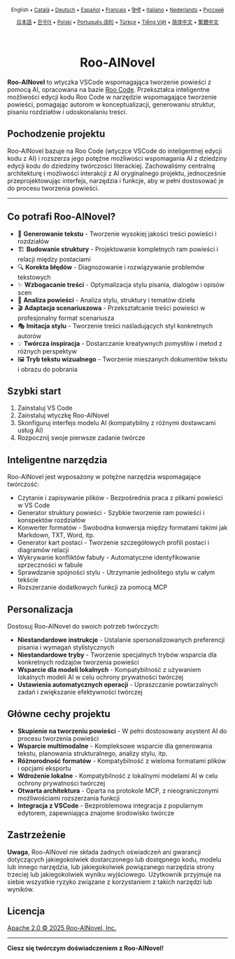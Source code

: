 <div align="center">
<sub>

English • [Català](locales/ca/README.md) • [Deutsch](locales/de/README.md) • [Español](locales/es/README.md) • [Français](locales/fr/README.md) • [हिन्दी](locales/hi/README.md) • [Italiano](locales/it/README.md) • [Nederlands](locales/nl/README.md) • [Русский](locales/ru/README.md)

</sub>
<sub>

[日本語](locales/ja/README.md) • [한국어](locales/ko/README.md) • [Polski](locales/pl/README.md) • [Português (BR)](locales/pt-BR/README.md) • [Türkçe](locales/tr/README.md) • [Tiếng Việt](locales/vi/README.md) • [简体中文](locales/zh-CN/README.md) • [繁體中文](locales/zh-TW/README.md)

</sub>
</div>
<br>
<div align="center">
  <h1>Roo-AINovel</h1>
</div>

**Roo-AINovel** to wtyczka VSCode wspomagająca tworzenie powieści z pomocą AI, opracowana na bazie [Roo Code](https://github.com/RooCodeInc/Roo-Code). Przekształca inteligentne możliwości edycji kodu Roo Code w narzędzie wspomagające tworzenie powieści, pomagając autorom w konceptualizacji, generowaniu struktur, pisaniu rozdziałów i udoskonalaniu treści.

## Pochodzenie projektu

Roo-AINovel bazuje na Roo Code (wtyczce VSCode do inteligentnej edycji kodu z AI) i rozszerza jego potężne możliwości wspomagania AI z dziedziny edycji kodu do dziedziny twórczości literackiej. Zachowaliśmy centralną architekturę i możliwości interakcji z AI oryginalnego projektu, jednocześnie przeprojektowując interfejs, narzędzia i funkcje, aby w pełni dostosować je do procesu tworzenia powieści.

---

## Co potrafi Roo-AINovel?

- 📝 **Generowanie tekstu** - Tworzenie wysokiej jakości treści powieści i rozdziałów
- 🏗️ **Budowanie struktury** - Projektowanie kompletnych ram powieści i relacji między postaciami
- 🔍 **Korekta błędów** - Diagnozowanie i rozwiązywanie problemów tekstowych
- ✨ **Wzbogacanie treści** - Optymalizacja stylu pisania, dialogów i opisów scen
- 🔬 **Analiza powieści** - Analiza stylu, struktury i tematów dzieła
- 🎬 **Adaptacja scenariuszowa** - Przekształcanie treści powieści w profesjonalny format scenariusza
- 🎭 **Imitacja stylu** - Tworzenie treści naśladujących styl konkretnych autorów
- 💡 **Twórcza inspiracja** - Dostarczanie kreatywnych pomysłów i metod z różnych perspektyw
- 🖼️ **Tryb tekstu wizualnego** - Tworzenie mieszanych dokumentów tekstu i obrazu do pobrania

## Szybki start

1. Zainstaluj VS Code
2. Zainstaluj wtyczkę Roo-AINovel
3. Skonfiguruj interfejs modelu AI (kompatybilny z różnymi dostawcami usług AI)
4. Rozpocznij swoje pierwsze zadanie twórcze

## Inteligentne narzędzia

Roo-AINovel jest wyposażony w potężne narzędzia wspomagające twórczość:

- Czytanie i zapisywanie plików - Bezpośrednia praca z plikami powieści w VS Code
- Generator struktury powieści - Szybkie tworzenie ram powieści i konspektów rozdziałów
- Konwerter formatów - Swobodna konwersja między formatami takimi jak Markdown, TXT, Word, itp.
- Generator kart postaci - Tworzenie szczegółowych profili postaci i diagramów relacji
- Wykrywanie konfliktów fabuły - Automatyczne identyfikowanie sprzeczności w fabule
- Sprawdzanie spójności stylu - Utrzymanie jednolitego stylu w całym tekście
- Rozszerzanie dodatkowych funkcji za pomocą MCP

## Personalizacja

Dostosuj Roo-AINovel do swoich potrzeb twórczych:

- **Niestandardowe instrukcje** - Ustalanie spersonalizowanych preferencji pisania i wymagań stylistycznych
- **Niestandardowe tryby** - Tworzenie specjalnych trybów wsparcia dla konkretnych rodzajów tworzenia powieści
- **Wsparcie dla modeli lokalnych** - Kompatybilność z używaniem lokalnych modeli AI w celu ochrony prywatności twórczej
- **Ustawienia automatycznych operacji** - Upraszczanie powtarzalnych zadań i zwiększanie efektywności twórczej

## Główne cechy projektu

- **Skupienie na tworzeniu powieści** - W pełni dostosowany asystent AI do procesu tworzenia powieści
- **Wsparcie multimodalne** - Kompleksowe wsparcie dla generowania tekstu, planowania strukturalnego, analizy stylu, itp.
- **Różnorodność formatów** - Kompatybilność z wieloma formatami plików i opcjami eksportu
- **Wdrożenie lokalne** - Kompatybilność z lokalnymi modelami AI w celu ochrony prywatności twórczej
- **Otwarta architektura** - Oparta na protokole MCP, z nieograniczonymi możliwościami rozszerzania funkcji
- **Integracja z VSCode** - Bezproblemowa integracja z popularnym edytorem, zapewniająca znajome środowisko twórcze

## Zastrzeżenie

**Uwaga**, Roo-AINovel nie składa żadnych oświadczeń ani gwarancji dotyczących jakiegokolwiek dostarczonego lub dostępnego kodu, modelu lub innego narzędzia, lub jakiegokolwiek powiązanego narzędzia strony trzeciej lub jakiegokolwiek wyniku wyjściowego. Użytkownik przyjmuje na siebie wszystkie ryzyko związane z korzystaniem z takich narzędzi lub wyników.

## Licencja

[Apache 2.0 © 2025 Roo-AINovel, Inc.](./LICENSE)

---

**Ciesz się twórczym doświadczeniem z Roo-AINovel!** 